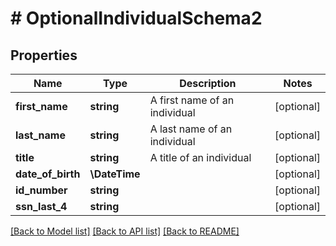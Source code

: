 # # OptionalIndividualSchema2

## Properties

Name | Type | Description | Notes
------------ | ------------- | ------------- | -------------
**first_name** | **string** | A first name of an individual | [optional]
**last_name** | **string** | A last name of an individual | [optional]
**title** | **string** | A title of an individual | [optional]
**date_of_birth** | **\DateTime** |  | [optional]
**id_number** | **string** |  | [optional]
**ssn_last_4** | **string** |  | [optional]

[[Back to Model list]](../../README.md#models) [[Back to API list]](../../README.md#endpoints) [[Back to README]](../../README.md)
